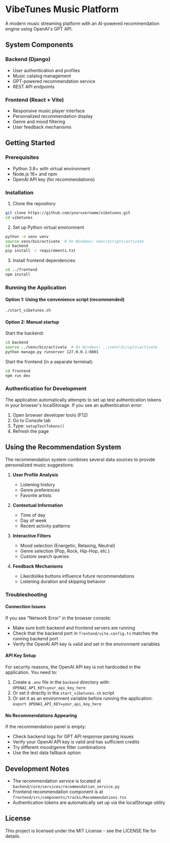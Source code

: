 # VibeTunes Music Platform

A modern music streaming platform with an AI-powered recommendation engine using OpenAI's GPT API.

## System Components

### Backend (Django)
- User authentication and profiles
- Music catalog management
- GPT-powered recommendation service
- REST API endpoints

### Frontend (React + Vite)
- Responsive music player interface
- Personalized recommendation display
- Genre and mood filtering
- User feedback mechanisms

## Getting Started

### Prerequisites
- Python 3.8+ with virtual environment
- Node.js 16+ and npm
- OpenAI API key (for recommendations)

### Installation

1. Clone the repository
```bash
git clone https://github.com/yourusername/vibetunes.git
cd vibetunes
```

2. Set up Python virtual environment
```bash
python -m venv venv
source venv/bin/activate  # On Windows: venv\Scripts\activate
cd backend
pip install -r requirements.txt
```

3. Install frontend dependencies
```bash
cd ../frontend
npm install
```

### Running the Application

#### Option 1: Using the convenience script (recommended)
```bash
./start_vibetunes.sh
```

#### Option 2: Manual startup
Start the backend:
```bash
cd backend
source ../venv/bin/activate  # On Windows: ..\venv\Scripts\activate
python manage.py runserver 127.0.0.1:8001
```

Start the frontend (in a separate terminal):
```bash
cd frontend
npm run dev
```

### Authentication for Development

The application automatically attempts to set up test authentication tokens in your browser's localStorage. If you see an authentication error:

1. Open browser developer tools (F12)
2. Go to Console tab
3. Type: `setupTestTokens()`
4. Refresh the page

## Using the Recommendation System

The recommendation system combines several data sources to provide personalized music suggestions:

1. **User Profile Analysis**
   - Listening history
   - Genre preferences
   - Favorite artists

2. **Contextual Information**
   - Time of day
   - Day of week
   - Recent activity patterns

3. **Interactive Filters**
   - Mood selection (Energetic, Relaxing, Neutral)
   - Genre selection (Pop, Rock, Hip-Hop, etc.)
   - Custom search queries

4. **Feedback Mechanisms**
   - Like/dislike buttons influence future recommendations
   - Listening duration and skipping behavior

### Troubleshooting

#### Connection Issues
If you see "Network Error" in the browser console:
- Make sure both backend and frontend servers are running
- Check that the backend port in `frontend/vite.config.ts` matches the running backend port
- Verify the OpenAI API key is valid and set in the environment variables

#### API Key Setup
For security reasons, the OpenAI API key is not hardcoded in the application. You need to:
1. Create a `.env` file in the `backend` directory with: `OPENAI_API_KEY=your_api_key_here`
2. Or set it directly in the `start_vibetunes.sh` script
3. Or set it as an environment variable before running the application: `export OPENAI_API_KEY=your_api_key_here`

#### No Recommendations Appearing
If the recommendation panel is empty:
- Check backend logs for GPT API response parsing issues
- Verify your OpenAI API key is valid and has sufficient credits
- Try different mood/genre filter combinations
- Use the test data fallback option

## Development Notes

- The recommendation service is located at `backend/core/services/recommendation_service.py`
- Frontend recommendation component is at `frontend/src/components/tracks/Recommendations.tsx`
- Authentication tokens are automatically set up via the localStorage utility

## License

This project is licensed under the MIT License - see the LICENSE file for details.

